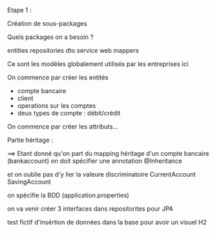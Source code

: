 Etape 1 : 

Création de sous-packages

Quels packages on a besoin ?

entities
repositories
dto
service
web
mappers

Ce sont les modèles globalement utilisés par les entreprises ici

On commence par créer les entités
- compte bancaire
- client
- operations sur les comptes
- deux types de compte : débit/crédit

On commence par créer les attributs...

Partie héritage : 

==> Etant donné qu'on part du mapping héritage d'un compte bancaire
(bankaccount) on doit spécifier une annotation @Inheritance

et on oublie pas d'y lier la valeure discriminatoire 
CurrentAccount
SavingAccount

on spécifie la BDD (application.properties)

on va venir créer 3 interfaces dans repositorites pour JPA

test fictif d'insértion de données dans la base pour avoir un visuel H2